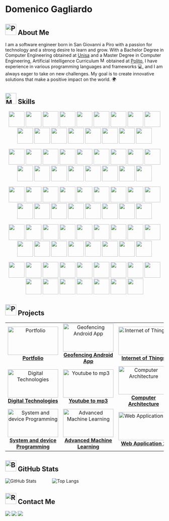 # Domenico Gagliardo

## <img src="https://raw.githubusercontent.com/Tarikul-Islam-Anik/Animated-Fluent-Emojis/master/Emojis/People%20with%20activities/Person%20Tipping%20Hand%20Light%20Skin%20Tone.png" alt="Person Tipping Hand Light Skin Tone" width="35" height="35" /> About Me

I am a software engineer born in San Giovanni a Piro with a passion for technology and a strong desire to learn and grow. With a Bachelor Degree in Computer Engineering obtained at <a href="https://web.unisa.it/en/university">Unisa</a> and a Master Degree in Computer Engineering, Artificial Intelligence Curriculum <img src="https://raw.githubusercontent.com/Tarikul-Islam-Anik/Animated-Fluent-Emojis/master/Emojis/People%20with%20professions/Man%20Student%20Light%20Skin%20Tone.png" alt="Man Student Light Skin Tone" width="15" height="15" /> obtained at <a href="https://www.polito.it/en">Polito</a>, I have experience in various programming languages and frameworks 💻, and I am always eager to take on new challenges. My goal is to create innovative solutions that make a positive impact on the world. 🌍

## <img src="https://raw.githubusercontent.com/Tarikul-Islam-Anik/Animated-Fluent-Emojis/master/Emojis/People%20with%20professions/Man%20Technologist%20Light%20Skin%20Tone.png" alt="Man Technologist Light Skin Tone" width="35" height="35" /> Skills 

<p align="center">
  <a href="https://www.android.com/intl/en_us/"><img src="https://portfolio-truvella99s-projects.vercel.app/skills/android_light.svg" width="50" height="50" /></a>
  <a href="https://developer.android.com/studio?hl=en"><img src="https://portfolio-truvella99s-projects.vercel.app/skills/androidstudio_light.svg" width="50" height="50" /></a>
  <a href="https://en.wikipedia.org/wiki/API"><img src="https://portfolio-truvella99s-projects.vercel.app/skills/api_light.svg" width="50" height="50" /></a>
  <a href="https://en.wikipedia.org/wiki/Assembly_language"><img src="https://portfolio-truvella99s-projects.vercel.app/skills/assembly_light.svg" width="50" height="50" /></a>
  <a href="https://azure.microsoft.com/en-us/"><img src="https://portfolio-truvella99s-projects.vercel.app/skills/azure_light.svg" width="50" height="50" /></a>
  <a href="https://www.open-std.org/jtc1/sc22/wg14/"><img src="https://portfolio-truvella99s-projects.vercel.app/skills/c_light.svg" width="50" height="50" /></a>
  <a href="https://www.chartjs.org/"><img src="https://portfolio-truvella99s-projects.vercel.app/skills/chartjs_light.svg" width="50" height="50" /></a>
  <a href="https://chatgpt.com/"><img src="https://portfolio-truvella99s-projects.vercel.app/skills/chatgpt_light.svg" width="50" height="50" /></a>
  <a href="https://www.jetbrains.com/clion/"><img src="https://portfolio-truvella99s-projects.vercel.app/skills/clion_light.svg" width="50" height="50" /></a>
  <a href="https://isocpp.org/"><img src="https://portfolio-truvella99s-projects.vercel.app/skills/cpp_light.svg" width="50" height="50" /></a>
  <a href="https://www.w3.org/Style/CSS/Overview.en.html"><img src="https://portfolio-truvella99s-projects.vercel.app/skills/css_light.svg" width="50" height="50" /></a>
  <a href="https://dart.dev/"><img src="https://portfolio-truvella99s-projects.vercel.app/skills/dart_light.svg" width="50" height="50" /></a>
  <a href="https://www.docker.com/"><img src="https://portfolio-truvella99s-projects.vercel.app/skills/docker_light.svg" width="50" height="50" /></a>
  <a href="https://expressjs.com/"><img src="https://portfolio-truvella99s-projects.vercel.app/skills/expressjs_light.svg" width="50" height="50" /></a>
  <a href="https://firebase.google.com/"><img src="https://portfolio-truvella99s-projects.vercel.app/skills/firebase_light.svg" width="50" height="50" /></a>
  <a href="https://flutter.dev/"><img src="https://portfolio-truvella99s-projects.vercel.app/skills/flutter_light.svg" width="50" height="50" /></a>
  <a href="https://cloud.google.com/?hl=en"><img src="https://portfolio-truvella99s-projects.vercel.app/skills/gcp_light.svg" width="50" height="50" /></a>
</p>

<p align="center">
  <a href="https://git-scm.com/"><img src="https://portfolio-truvella99s-projects.vercel.app/skills/git_light.svg" width="50" height="50" /></a>
  <a href="https://github.com/"><img src="https://portfolio-truvella99s-projects.vercel.app/skills/github_light.svg" width="50" height="50" /></a>
  <a href="https://github.com/features/actions"><img src="https://portfolio-truvella99s-projects.vercel.app/skills/githubactions_light.svg" width="50" height="50" /></a>
  <a href="https://github.com/features/copilot"><img src="https://portfolio-truvella99s-projects.vercel.app/skills/githubcopilot_light.svg" width="50" height="50" /></a>
  <a href="https://pages.github.com/"><img src="https://portfolio-truvella99s-projects.vercel.app/skills/githubpages_light.svg" width="50" height="50" /></a>
  <a href="https://about.gitlab.com/"><img src="https://portfolio-truvella99s-projects.vercel.app/skills/gitlab_light.svg" width="50" height="50" /></a>
  <a href="https://colab.google/"><img src="https://portfolio-truvella99s-projects.vercel.app/skills/googlecolab_light.svg" width="50" height="50" /></a>
  <a href="https://gradle.org/"><img src="https://portfolio-truvella99s-projects.vercel.app/skills/gradle_light.svg" width="50" height="50" /></a>
  <a href="https://grafana.com/"><img src="https://portfolio-truvella99s-projects.vercel.app/skills/grafana_light.svg" width="50" height="50" /></a>
  <a href="https://hibernate.org/"><img src="https://portfolio-truvella99s-projects.vercel.app/skills/hibernate_light.svg" width="50" height="50" /></a>
  <a href="https://www.w3.org/html/"><img src="https://portfolio-truvella99s-projects.vercel.app/skills/html_light.svg" width="50" height="50" /></a>
  <a href="https://www.jetbrains.com/idea/"><img src="https://portfolio-truvella99s-projects.vercel.app/skills/idea_light.svg" width="50" height="50" /></a>
  <a href="https://www.java.com/en/"><img src="https://portfolio-truvella99s-projects.vercel.app/skills/java_light.svg" width="50" height="50" /></a>
  <a href="https://www.javascript.com/"><img src="https://portfolio-truvella99s-projects.vercel.app/skills/javascript_light.svg" width="50" height="50" /></a>
  <a href="https://www.json.org/json-en.html"><img src="https://portfolio-truvella99s-projects.vercel.app/skills/json_light.svg" width="50" height="50" /></a>
  <a href="https://jupyter.org/"><img src="https://portfolio-truvella99s-projects.vercel.app/skills/jupyter_light.svg" width="50" height="50" /></a>
  <a href="https://jwt.io/"><img src="https://portfolio-truvella99s-projects.vercel.app/skills/jwt_light.svg" width="50" height="50" /></a>
</p>

<p align="center">
  <a href="https://kafka.apache.org/"><img src="https://portfolio-truvella99s-projects.vercel.app/skills/kafka_light.svg" width="50" height="50" /></a>
  <a href="https://www.keycloak.org/"><img src="https://portfolio-truvella99s-projects.vercel.app/skills/keycloak_light.svg" width="50" height="50" /></a>
  <a href="https://kotlinlang.org/"><img src="https://portfolio-truvella99s-projects.vercel.app/skills/kotlin_light.svg" width="50" height="50" /></a>
  <a href="https://www.latex-project.org/"><img src="https://portfolio-truvella99s-projects.vercel.app/skills/latex_light.svg" width="50" height="50" /></a>
  <a href="https://www.linux.org/"><img src="https://portfolio-truvella99s-projects.vercel.app/skills/linux_light.svg" width="50" height="50" /></a>
  <a href="https://mui.com/material-ui/"><img src="https://portfolio-truvella99s-projects.vercel.app/skills/materialui_light.svg" width="50" height="50" /></a>
  <a href="https://www.mongodb.com/"><img src="https://portfolio-truvella99s-projects.vercel.app/skills/mongodb_light.svg" width="50" height="50" /></a>
  <a href="https://www.mysql.com/"><img src="https://portfolio-truvella99s-projects.vercel.app/skills/mysql_light.svg" width="50" height="50" /></a>
  <a href="https://nextjs.org/"><img src="https://portfolio-truvella99s-projects.vercel.app/skills/nextjs_light.svg" width="50" height="50" /></a>
  <a href="https://ngrok.com/"><img src="https://portfolio-truvella99s-projects.vercel.app/skills/ngrok_light.svg" width="50" height="50" /></a>
  <a href="https://nodejs.org/en/"><img src="https://portfolio-truvella99s-projects.vercel.app/skills/nodejs_light.svg" width="50" height="50" /></a>
  <a href="https://www.npmjs.com/"><img src="https://portfolio-truvella99s-projects.vercel.app/skills/npm_light.svg" width="50" height="50" /></a>
  <a href="https://numpy.org/"><img src="https://portfolio-truvella99s-projects.vercel.app/skills/numpy_light.svg" width="50" height="50" /></a>
  <a href="https://www.postgresql.org/"><img src="https://portfolio-truvella99s-projects.vercel.app/skills/postgresql_light.svg" width="50" height="50" /></a>
  <a href="https://www.postman.com/"><img src="https://portfolio-truvella99s-projects.vercel.app/skills/postman_light.svg" width="50" height="50" /></a>
  <a href="https://prometheus.io/"><img src="https://portfolio-truvella99s-projects.vercel.app/skills/prometheus_light.svg" width="50" height="50" /></a>
  <a href="https://www.jetbrains.com/pycharm/"><img src="https://portfolio-truvella99s-projects.vercel.app/skills/pycharm_light.svg" width="50" height="50" /></a>
</p>

<p align="center">
  <a href="https://www.python.org/"><img src="https://portfolio-truvella99s-projects.vercel.app/skills/python_light.svg" width="50" height="50" /></a>
  <a href="https://pytorch.org/"><img src="https://portfolio-truvella99s-projects.vercel.app/skills/pytorch_light.svg" width="50" height="50" /></a>
  <a href="https://react.dev/"><img src="https://portfolio-truvella99s-projects.vercel.app/skills/react_light.svg" width="50" height="50" /></a>
  <a href="https://react-bootstrap.netlify.app/"><img src="https://portfolio-truvella99s-projects.vercel.app/skills/reactbootstrap_light.svg" width="50" height="50" /></a>
  <a href="https://www.rust-lang.org/"><img src="https://portfolio-truvella99s-projects.vercel.app/skills/rust_light.svg" width="50" height="50" /></a>
  <a href="https://spark.apache.org/"><img src="https://portfolio-truvella99s-projects.vercel.app/skills/spark_light.svg" width="50" height="50" /></a>
  <a href="https://spring.io/"><img src="https://portfolio-truvella99s-projects.vercel.app/skills/spring_light.svg" width="50" height="50" /></a>
  <a href="https://www.sqlite.org/"><img src="https://portfolio-truvella99s-projects.vercel.app/skills/sqlite_light.svg" width="50" height="50" /></a>
  <a href="https://tailwindcss.com/"><img src="https://portfolio-truvella99s-projects.vercel.app/skills/tailwindcss_light.svg" width="50" height="50" /></a>
  <a href="https://tomcat.apache.org/"><img src="https://portfolio-truvella99s-projects.vercel.app/skills/tomcat_light.svg" width="50" height="50" /></a>
  <a href="https://www.typescriptlang.org/"><img src="https://portfolio-truvella99s-projects.vercel.app/skills/typescript_light.svg" width="50" height="50" /></a>
  <a href="https://vercel.com/"><img src="https://portfolio-truvella99s-projects.vercel.app/skills/vercel_light.svg" width="50" height="50" /></a>
  <a href="https://www.vim.org/"><img src="https://portfolio-truvella99s-projects.vercel.app/skills/vim_light.svg" width="50" height="50" /></a>
  <a href="https://vite.dev/"><img src="https://portfolio-truvella99s-projects.vercel.app/skills/vite_light.svg" width="50" height="50" /></a>
  <a href="https://www.vmware.com/"><img src="https://portfolio-truvella99s-projects.vercel.app/skills/vmwareworkstation_light.svg" width="50" height="50" /></a>
  <a href="https://code.visualstudio.com/"><img src="https://portfolio-truvella99s-projects.vercel.app/skills/vscode_light.svg" width="50" height="50" /></a>
  <a href="https://www.jetbrains.com/webstorm/"><img src="https://portfolio-truvella99s-projects.vercel.app/skills/webstorm_light.svg" width="50" height="50" /></a>
</p>

<p align="center">
  <a href="https://www.microsoft.com/en-gb/windows/?r=1"><img src="https://portfolio-truvella99s-projects.vercel.app/skills/windows_light.svg" width="50" height="50" /></a>
  <a href="https://www.wireshark.org/"><img src="https://portfolio-truvella99s-projects.vercel.app/skills/wireshark_light.svg" width="50" height="50" /></a>
  <a href="https://ubuntu.com/desktop/wsl"><img src="https://portfolio-truvella99s-projects.vercel.app/skills/wsl_light.svg" width="50" height="50" /></a>
  <a href="https://yaml.org/"><img src="https://portfolio-truvella99s-projects.vercel.app/skills/yaml_light.svg" width="50" height="50" /></a>
  <a href="https://www.google.com/intl/en_us/chrome/"><img src="https://portfolio-truvella99s-projects.vercel.app/skills/chrome_light.svg" width="50" height="50" /></a>
  <a href="https://discord.com/"><img src="https://portfolio-truvella99s-projects.vercel.app/skills/discord_light.svg" width="50" height="50" /></a>
  <a href="https://www.microsoft.com/en-us/microsoft-365/excel"><img src="https://portfolio-truvella99s-projects.vercel.app/skills/excel_light.svg" width="50" height="50" /></a>
  <a href="https://workspace.google.com/intl/en_uk/gmail/"><img src="https://portfolio-truvella99s-projects.vercel.app/skills/gmail_light.svg" width="50" height="50" /></a>
  <a href="https://www.linkedin.com/"><img src="https://portfolio-truvella99s-projects.vercel.app/skills/linkedin_light.svg" width="50" height="50" /></a>
  <a href="https://www.notion.com/"><img src="https://portfolio-truvella99s-projects.vercel.app/skills/notion_light.svg" width="50" height="50" /></a>
  <a href="https://notepad-plus-plus.org/"><img src="https://portfolio-truvella99s-projects.vercel.app/skills/notepadpp_light.svg" width="50" height="50" /></a>
  <a href="https://obsproject.com/"><img src="https://portfolio-truvella99s-projects.vercel.app/skills/obs_light.svg" width="50" height="50" /></a>
  <a href="https://www.overleaf.com/"><img src="https://portfolio-truvella99s-projects.vercel.app/skills/overleaf_light.svg" width="50" height="50" /></a>
  <a href="https://www.microsoft.com/en-us/microsoft-365/powerpoint"><img src="https://portfolio-truvella99s-projects.vercel.app/skills/powerpoint_light.svg" width="50" height="50" /></a>
  <a href="https://www.microsoft.com/en-us/microsoft-teams/group-chat-software"><img src="https://portfolio-truvella99s-projects.vercel.app/skills/teams_light.svg" width="50" height="50" /></a>
  <a href="https://www.microsoft.com/en-us/microsoft-365/word"><img src="https://portfolio-truvella99s-projects.vercel.app/skills/word_light.svg" width="50" height="50" /></a>
</p>

## <img src="https://raw.githubusercontent.com/Tarikul-Islam-Anik/Animated-Fluent-Emojis/master/Emojis/Objects/Page%20with%20Curl.png" alt="Page with Curl" width="35" height="35" /> Projects

<table align="center" border="0">
  <tr>
    <td align="center" width="180">
      <a href="https://github.com/Truvella99/portfolio">
        <img src="https://portfolio-truvella99s-projects.vercel.app/projects/portfolio.png" width="160" height="90" alt="Portfolio"/><br/>
        <b>Portfolio</b>
      </a>
    </td>
    <td align="center" width="180">
      <a href="https://github.com/Truvella99/Android-App">
        <img src="https://portfolio-truvella99s-projects.vercel.app/projects/appGeofencing.gif" width="160" height="90" alt="Geofencing Android App"/><br/>
        <b>Geofencing Android App</b>
      </a>
    </td>
    <td align="center" width="180">
      <a href="https://github.com/Truvella99/Internet-of-Things">
        <img src="https://portfolio-truvella99s-projects.vercel.app/projects/iot.gif" width="160" height="90" alt="Internet of Things"/><br/>
        <b>Internet of Things</b>
      </a>
    </td>
    <td align="center" width="180">
      <a href="https://github.com/Truvella99/Database">
        <img src="https://portfolio-truvella99s-projects.vercel.app/projects/database.jpg" width="160" height="90" alt="Database"/><br/>
        <b>Database</b>
      </a>
    </td>
    <td align="center" width="180">
      <a href="https://github.com/Truvella99/Telegram-Bot">
        <img src="https://portfolio-truvella99s-projects.vercel.app/projects/telegramBot.png" width="160" height="90" alt="Telegram Bot"/><br/>
        <b>Telegram Bot</b>
      </a>
    </td>
    <td align="center" width="180">
      <a href="https://github.com/Truvella99/Cambridge-Score-Calculator">
        <img src="https://portfolio-truvella99s-projects.vercel.app/projects/cambridge.png" width="160" height="90" alt="Cambridge Script"/><br/>
        <b>Cambridge Script</b>
      </a>
    </td>
  </tr>
  <tr>
    <td align="center" width="180">
      <a href="https://github.com/Truvella99/Digital-Technologies">
        <img src="https://portfolio-truvella99s-projects.vercel.app/projects/digitalTechnologies.png" width="160" height="90" alt="Digital Technologies"/><br/>
        <b>Digital Technologies</b>
      </a>
    </td>
    <td align="center" width="180">
      <a href="https://github.com/Truvella99/Youtube-To-Mp3-Downloader">
        <img src="https://portfolio-truvella99s-projects.vercel.app/projects/ytToMp3.png" width="160" height="90" alt="Youtube to mp3"/><br/>
        <b>Youtube to mp3</b>
      </a>
    </td>
    <td align="center" width="180">
      <a href="https://github.com/Truvella99/ase_project">
        <img src="https://portfolio-truvella99s-projects.vercel.app/projects/computerArchitectures.gif" width="160" height="90" alt="Computer Architecture"/><br/>
        <b>Computer Architecture</b>
      </a>
    </td>
    <td align="center" width="180">
      <a href="https://github.com/Truvella99/se_project">
        <img src="https://portfolio-truvella99s-projects.vercel.app/projects/softwareEngineering.jpg" width="160" height="90" alt="Software Engineering"/><br/>
        <b>Software Engineering</b>
      </a>
    </td>
    <td align="center" width="180">
      <a href="https://github.com/Truvella99/ml_project">
        <img src="https://portfolio-truvella99s-projects.vercel.app/projects/machineLearning.jpg" width="160" height="90" alt="Machine Learning"/><br/>
        <b>Machine Learning</b>
      </a>
    </td>
    <td align="center" width="180">
      <a href="https://github.com/Truvella99/aw1_project">
        <img src="https://portfolio-truvella99s-projects.vercel.app/projects/webApplication1.png" width="160" height="90" alt="Web Application 1"/><br/>
        <b>Web Application 1</b>
      </a>
    </td>
  </tr>
  <tr>
    <td align="center" width="180">
      <a href="https://github.com/Truvella99/pds_project">
        <img src="https://portfolio-truvella99s-projects.vercel.app/projects/systemDeviceProgramming.gif" width="160" height="90" alt="System and device Programming"/><br/>
        <b>System and device Programming</b>
      </a>
    </td>
    <td align="center" width="180">
      <a href="https://github.com/Truvella99/Activation-Shaping-AML">
        <img src="https://portfolio-truvella99s-projects.vercel.app/projects/advancedMachineLearning.png" width="160" height="90" alt="Advanced Machine Learning"/><br/>
        <b>Advanced Machine Learning</b>
      </a>
    </td>
    <td align="center" width="180">
      <a href="https://github.com/Truvella99/awII_project">
        <img src="https://portfolio-truvella99s-projects.vercel.app/projects/webApplication2.jpg" width="160" height="90" alt="Web Application 2"/><br/>
        <b>Web Application 2</b>
      </a>
    </td>
    <td align="center" width="180">
      <a href="https://github.com/Truvella99/mad_project">
        <img src="https://portfolio-truvella99s-projects.vercel.app/projects/mad.gif" width="160" height="90" alt="Mobile Application Development"/><br/>
        <b>Mobile Application Development</b>
      </a>
    </td>
    <td align="center" width="180">
      <a href="https://github.com/Truvella99/hci_project">
        <img src="https://portfolio-truvella99s-projects.vercel.app/projects/humanComputerInteraction.gif" width="160" height="90" alt="Human Computer Interaction"/><br/>
        <b>Human Computer Interaction</b>
      </a>
    </td>
    <td align="center" width="180">
      <a href="https://github.com/Truvella99/master_degree_thesis">
        <img src="https://portfolio-truvella99s-projects.vercel.app/projects/thesis.png" width="160" height="90" alt="Master's Degree Thesis"/><br/>
        <b>Master's Degree Thesis</b>
      </a>
    </td>
  </tr>
</table>

## <img src="https://raw.githubusercontent.com/Tarikul-Islam-Anik/Animated-Fluent-Emojis/master/Emojis/Objects/Bar%20Chart.png" alt="Bar Chart" width="35" height="35" /> GitHub Stats

<div style="display: flex;  align-items: center; gap: 50px;">
  <img src="https://github-readme-stats.vercel.app/api?username=truvella99&show_icons=true&rank_icon=github&theme=github_dark_dimmed" alt="GitHub Stats"/>
  <img src="https://github-readme-stats.vercel.app/api/top-langs/?username=truvella99&layout=compact&theme=github_dark_dimmed" alt="Top Langs"/>
</div>

## <img src="https://raw.githubusercontent.com/Tarikul-Islam-Anik/Animated-Fluent-Emojis/master/Emojis/Travel%20and%20places/Rocket.png" alt="Rocket" width="35" height="35" /> Contact Me

<a href="mailto:gagliardo9975@gmail.com"><img src="https://img.shields.io/badge/Gmail-D14836?style=for-the-badge&logo=gmail&logoColor=white" /></a>
<a href="https://portfolio-truvella99s-projects.vercel.app/"><img src="https://img.shields.io/badge/website-000000?style=for-the-badge&logo=About.me&logoColor=white" /></a>
<a href="https://www.linkedin.com/in/domenico-gagliardo-3256ba229"><img src="https://img.shields.io/badge/LinkedIn-0077B5?style=for-the-badge&logo=linkedin&logoColor=white" /></a>

